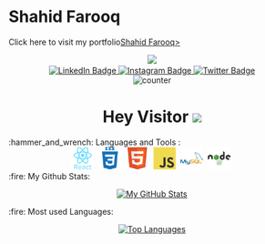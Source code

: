 # Shahid Farooq
 

<!--
**Shahidfarooq438/Shahidfarooq438** is a ✨ _special_ ✨ repository because its `README.md` (this file) appears on your GitHub profile.

Here are some ideas to get you started:

- 🔭 I’m currently working on ...
- 🌱 I’m currently learning ...
- 👯 I’m looking to collaborate on ...
- 🤔 I’m looking for help with ...
- 💬 Ask me about ...
- 📫 How to reach me: ...
- 😄 Pronouns: ...
- ⚡ Fun fact: ...
-->
<p>Click here to visit my portfolio<a href="https://shahidfarooq.netlify.app/" target="blank">Shahid Farooq>
<div id="header" align="center">
<img src="https://media.giphy.com/media/v1.Y2lkPTc5MGI3NjExNThkNThiZmJhMDU5MWRmMDk2NzM1ODhiYjAxNTE5YWJjYzE3ZDk4MyZlcD12MV9pbnRlcm5hbF9naWZzX2dpZklkJmN0PXM/M9gbBd9nbDrOTu1Mqx/giphy.gif" width="100"/>
</div>

<div id="badge" align="center">
<a href="https://www.linkedin.com/in/shahid-farooq-540027229/">
<img src="https://img.shields.io/badge/LinkedIn-blue?style=for-the-badge&logo=linkedin&logoColor=white" alt="LinkedIn Badge"/>
</a>
<a href="https://www.instagram.com/shahidfarooq_05">
<img src="https://img.shields.io/badge/Instagram-red?style=for-the-badge&logo=twitter&logoColor=white" alt="Instagram Badge"/>
</a>
<a href="https://twitter.com/shahidfarooq438">
<img src="https://img.shields.io/badge/Twitter-blue?style=for-the-badge&logo=twitter&logoColor=white" alt="Twitter Badge"/>
</a>
</div>
<div align="center">
<img src="https://komarev.com/ghpvc/?username=Shahidfarooq438&style=flat-square&color=blue" alt="counter"/>
</div>
<h1 align="center">
Hey Visitor
<img src="https://media.giphy.com/media/hvRJCLFzcasrR4ia7z/giphy.gif" width="30px"/>
</h1>
:hammer_and_wrench: Languages and Tools :
<div align="center">
  <img src="https://github.com/devicons/devicon/blob/master/icons/react/react-original-wordmark.svg" title="React" alt="React" width="40" height="40"/>&nbsp;
  <img src="https://github.com/devicons/devicon/blob/master/icons/css3/css3-plain-wordmark.svg"  title="CSS3" alt="CSS" width="40" height="40"/>&nbsp;
  <img src="https://github.com/devicons/devicon/blob/master/icons/html5/html5-original.svg" title="HTML5" alt="HTML" width="40" height="40"/>&nbsp;
  <img src="https://github.com/devicons/devicon/blob/master/icons/javascript/javascript-original.svg" title="JavaScript" alt="JavaScript" width="40" height="40"/>&nbsp;
  <img src="https://github.com/devicons/devicon/blob/master/icons/mysql/mysql-original-wordmark.svg" title="MySQL"  alt="MySQL" width="40" height="40"/>&nbsp;
  <img src="https://github.com/devicons/devicon/blob/master/icons/nodejs/nodejs-original-wordmark.svg" title="NodeJS" alt="NodeJS" width="40" height="40"/>&nbsp;
</div>
:fire: My Github Stats:
<div align="center">
  
[![My GitHub Stats](https://github-readme-stats.vercel.app/api?username=Shahidfarooq438&show_icons=true&theme=dark)](https://github.com/Shahidfarooq438)

</div>
:fire: Most used Languages:
<div align="center">
  
  [![Top Languages](https://github-readme-stats.vercel.app/api/top-langs/?username=Shahidfarooq438&layout=compact&theme=dark)](https://github.com/Shahidfaroq438)
  
</div>
